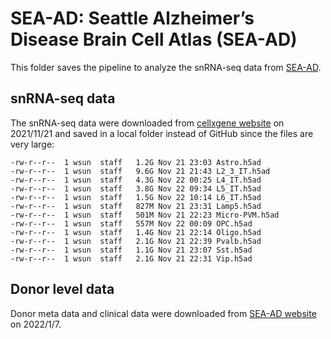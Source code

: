# SEA-AD: Seattle Alzheimer’s Disease Brain Cell Atlas (SEA-AD)
 

This folder saves the pipeline to analyze the snRNA-seq data from [SEA-AD](https://portal.brain-map.org/explore/seattle-alzheimers-disease).

## snRNA-seq data

The snRNA-seq data were downloaded from [cellxgene website](https://cellxgene.cziscience.com/collections/1ca90a2d-2943-483d-b678-b809bf464c30) on 2021/11/21 and saved in a local folder instead of GitHub since the files are very large:
```
-rw-r--r--  1 wsun  staff   1.2G Nov 21 23:03 Astro.h5ad
-rw-r--r--  1 wsun  staff   9.6G Nov 21 21:43 L2_3_IT.h5ad
-rw-r--r--  1 wsun  staff   4.3G Nov 22 00:25 L4_IT.h5ad
-rw-r--r--  1 wsun  staff   3.8G Nov 22 09:34 L5_IT.h5ad
-rw-r--r--  1 wsun  staff   1.5G Nov 22 10:14 L6_IT.h5ad
-rw-r--r--  1 wsun  staff   827M Nov 21 23:31 Lamp5.h5ad
-rw-r--r--  1 wsun  staff   501M Nov 21 22:23 Micro-PVM.h5ad
-rw-r--r--  1 wsun  staff   557M Nov 22 00:09 OPC.h5ad
-rw-r--r--  1 wsun  staff   1.4G Nov 21 22:14 Oligo.h5ad
-rw-r--r--  1 wsun  staff   2.1G Nov 21 22:39 Pvalb.h5ad
-rw-r--r--  1 wsun  staff   1.1G Nov 21 23:07 Sst.h5ad
-rw-r--r--  1 wsun  staff   2.1G Nov 21 22:31 Vip.h5ad
```

## Donor level data

Donor meta data and clinical data were downloaded from [SEA-AD website](https://portal.brain-map.org/explore/seattle-alzheimers-disease/seattle-alzheimers-disease-brain-cell-atlas-download?edit&language=en) on 2022/1/7.

